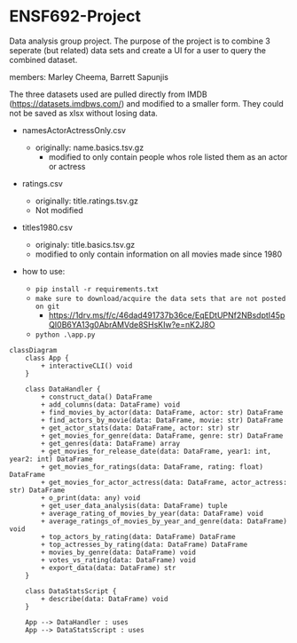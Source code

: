 # ENSF692-Project
Data analysis group project. The purpose of the project is to combine 3 seperate (but related) data sets and create a UI for a user to query the combined dataset. 

members: Marley Cheema, Barrett Sapunjis 


The three datasets used are pulled directly from IMDB (https://datasets.imdbws.com/) and modified to a smaller form. They could not be saved as xlsx without losing data. 
- namesActorActressOnly.csv
   - originally: name.basics.tsv.gz
     - modified to only contain people whos role listed them as an actor or actress
- ratings.csv
    - originally: title.ratings.tsv.gz
    - Not modified
- titles1980.csv
    -  originaly: title.basics.tsv.gz
    -  modified to only contain information on all movies made since 1980
  
     


- how to use:
   	- `pip install -r requirements.txt`
    - `make sure to download/acquire the data sets that are not posted on git`
        - https://1drv.ms/f/c/46dad491737b36ce/EqEDtUPNf2NBsdptI45pQI0B6YA13g0AbrAMVde8SHsKIw?e=nK2J8O
   	- `python .\app.py`

    




```mermaid graph TD
classDiagram
    class App {
        + interactiveCLI() void
    }
    
    class DataHandler {
        + construct_data() DataFrame
        + add_columns(data: DataFrame) void
        + find_movies_by_actor(data: DataFrame, actor: str) DataFrame
        + find_actors_by_movie(data: DataFrame, movie: str) DataFrame
        + get_actor_stats(data: DataFrame, actor: str) str
        + get_movies_for_genre(data: DataFrame, genre: str) DataFrame
        + get_genres(data: DataFrame) array
        + get_movies_for_release_date(data: DataFrame, year1: int, year2: int) DataFrame
        + get_movies_for_ratings(data: DataFrame, rating: float) DataFrame
        + get_movies_for_actor_actress(data: DataFrame, actor_actress: str) DataFrame
        + o_print(data: any) void
        + get_user_data_analysis(data: DataFrame) tuple
        + average_rating_of_movies_by_year(data: DataFrame) void
        + average_ratings_of_movies_by_year_and_genre(data: DataFrame) void
        + top_actors_by_rating(data: DataFrame) DataFrame
        + top_actresses_by_rating(data: DataFrame) DataFrame
        + movies_by_genre(data: DataFrame) void
        + votes_vs_rating(data: DataFrame) void
        + export_data(data: DataFrame) str
    }
    
    class DataStatsScript {
        + describe(data: DataFrame) void
    }
    
    App --> DataHandler : uses
    App --> DataStatsScript : uses
```
